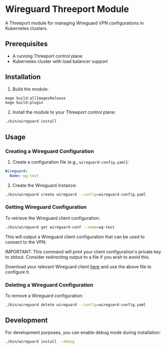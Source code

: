 # Wireguard Threeport Module

A Threeport module for managing Wireguard VPN configurations in Kubernetes clusters.

## Prerequisites

- A running Threeport control plane
- Kubernetes cluster with load balancer support

## Installation

1. Build the module:
```bash
mage build:allImagesRelease
mage build:plugin
```

2. Install the module to your Threeport control plane:
```bash
./bin/wireguard install
```

## Usage

### Creating a Wireguard Configuration

1. Create a configuration file (e.g., `wireguard-config.yaml`):
```yaml
Wireguard:
  Name: wg-test
```

2. Create the Wireguard instance:
```bash
./bin/wireguard create wireguard --config=wireguard-config.yaml
```

### Getting Wireguard Configuration

To retrieve the Wireguard client configuration:
```bash
./bin/wireguard get wireguard-conf --name=wg-test
```

This will output a Wireguard client configuration that can be used to connect to the VPN.

IMPORTANT: This command will print your client configuration's private key to stdout.
Consider redirecting output to a file if you wish to avoid this.

Download your relevant Wireguard client [here](https://www.wireguard.com/install/) and use the above file to configure it.

### Deleting a Wireguard Configuration

To remove a Wireguard configuration:
```bash
./bin/wireguard delete wireguard --config=wireguard-config.yaml
```

## Development

For development purposes, you can enable debug mode during installation:
```bash
./bin/wireguard install --debug
```